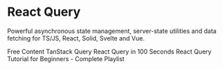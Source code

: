 # React Query

Powerful asynchronous state management, server-state utilities and data fetching for TS/JS, React, Solid, Svelte and Vue.

<ResourceGroupTitle>Free Content</ResourceGroupTitle>
<BadgeLink colorScheme='blue' badgeText='GitHub Repository' href='https://github.com/TanStack/query'>TanStack Query</BadgeLink>
<BadgeLink colorScheme='red' badgeText='Watch' href='https://www.youtube.com/watch?v=novnyCaa7To'>React Query in 100 Seconds</BadgeLink>
<BadgeLink colorScheme='green' badgeText='Course' href='https://www.youtube.com/playlist?list=PLC3y8-rFHvwjTELCrPrcZlo6blLBUspd2'>React Query Tutorial for Beginners - Complete Playlist</BadgeLink>
